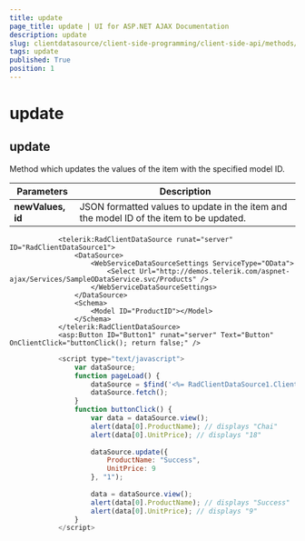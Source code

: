 ```yaml
---
title: update
page_title: update | UI for ASP.NET AJAX Documentation
description: update
slug: clientdatasource/client-side-programming/client-side-api/methods/update
tags: update
published: True
position: 1
---
```


# update



## update

Method which updates the values of the item with the specified model ID.


|  __Parameters__  |  __Description__  |
| ------ | ------ |
| __newValues, id__ |JSON formatted values to update in the item and the model ID of the item to be updated.|

````ASPNET
	        <telerik:RadClientDataSource runat="server" ID="RadClientDataSource1">
	            <DataSource>
	                <WebServiceDataSourceSettings ServiceType="OData">
	                    <Select Url="http://demos.telerik.com/aspnet-ajax/Services/SampleODataService.svc/Products" />
	                </WebServiceDataSourceSettings>
	            </DataSource>
	            <Schema>
	                <Model ID="ProductID"></Model>
	            </Schema>
	        </telerik:RadClientDataSource>
	        <asp:Button ID="Button1" runat="server" Text="Button" OnClientClick="buttonClick(); return false;" />
````



````JavaScript
	        <script type="text/javascript">
	            var dataSource;
	            function pageLoad() {
	                dataSource = $find('<%= RadClientDataSource1.ClientID %>');
	                dataSource.fetch();
	            }
	            function buttonClick() {
	                var data = dataSource.view();
	                alert(data[0].ProductName); // displays "Chai"
	                alert(data[0].UnitPrice); // displays "18"
	
	                dataSource.update({
	                    ProductName: "Success",
	                    UnitPrice: 9
	                }, "1");
	
	                data = dataSource.view();
	                alert(data[0].ProductName); // displays "Success"
	                alert(data[0].UnitPrice); // displays "9"
	            }
	        </script>
````


